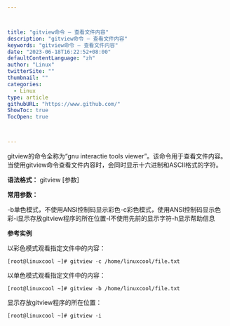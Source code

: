 ```yaml
---



title: "gitview命令 – 查看文件内容"
description: "gitview命令 – 查看文件内容"
keywords: "gitview命令 – 查看文件内容"
date: "2023-06-18T16:22:52+08:00"
defaultContentLanguage: "zh"
author: "Linux"
twitterSite: ""
thumbnail: ""
categories:
  - Linux
type: article
githubURL: "https://www.github.com/"
ShowToc: true
TocOpen: true



---
```


gitview的命令全称为“gnu interactie tools viewer”。该命令用于查看文件内容。 当使用gitview命令查看文件内容时，会同时显示十六进制和ASCII格式的字符。

**语法格式：** gitview [参数]

**常用参数：**

-b单色模式，不使用ANSI控制码显示彩色-c彩色模式，使用ANSI控制码显示色彩-i显示存放gitview程序的所在位置-l不使用先前的显示字符-h显示帮助信息

**参考实例**

以彩色模式观看指定文件中的内容：

```
[root@linuxcool ~]# gitview -c /home/linuxcool/file.txt
```

以单色模式观看指定文件中的内容：

```
[root@linuxcool ~]# gitview -b /home/linuxcool/file.txt
```

显示存放gitview程序的所在位置：

```
[root@linuxcool ~]# gitview -i
```
